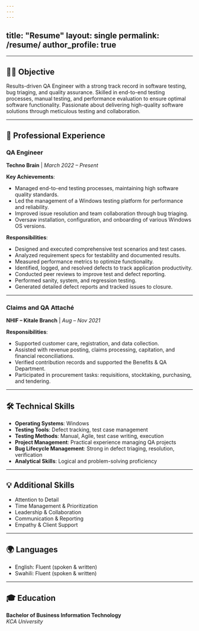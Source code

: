 ```yaml
---
---
---
```

title: "Resume"
layout: single
permalink: /resume/
author_profile: true
---

---

## 👩‍💻 Objective

Results-driven QA Engineer with a strong track record in software testing, bug triaging, and quality assurance. Skilled in end-to-end testing processes, manual testing, and performance evaluation to ensure optimal software functionality. Passionate about delivering high-quality software solutions through meticulous testing and collaboration.

---

## 💼 Professional Experience

### **QA Engineer**  
**Techno Brain** | *March 2022 – Present*

**Key Achievements**:
- Managed end-to-end testing processes, maintaining high software quality standards.
- Led the management of a Windows testing platform for performance and reliability.
- Improved issue resolution and team collaboration through bug triaging.
- Oversaw installation, configuration, and onboarding of various Windows OS versions.

**Responsibilities**:
- Designed and executed comprehensive test scenarios and test cases.
- Analyzed requirement specs for testability and documented results.
- Measured performance metrics to optimize functionality.
- Identified, logged, and resolved defects to track application productivity.
- Conducted peer reviews to improve test and defect reporting.
- Performed sanity, system, and regression testing.
- Generated detailed defect reports and tracked issues to closure.

---

### **Claims and QA Attaché**  
**NHIF – Kitale Branch** | *Aug – Nov 2021*

**Responsibilities**:
- Supported customer care, registration, and data collection.
- Assisted with revenue posting, claims processing, capitation, and financial reconciliations.
- Verified contribution records and supported the Benefits & QA Department.
- Participated in procurement tasks: requisitions, stocktaking, purchasing, and tendering.

---

## 🛠️ Technical Skills

- **Operating Systems**: Windows  
- **Testing Tools**: Defect tracking, test case management  
- **Testing Methods**: Manual, Agile, test case writing, execution  
- **Project Management**: Practical experience managing QA projects  
- **Bug Lifecycle Management**: Strong in defect triaging, resolution, verification  
- **Analytical Skills**: Logical and problem-solving proficiency  

---

## 💡 Additional Skills

- Attention to Detail  
- Time Management & Prioritization  
- Leadership & Collaboration  
- Communication & Reporting  
- Empathy & Client Support  

---

## 🌍 Languages

- English: Fluent (spoken & written)  
- Swahili: Fluent (spoken & written)

---

## 🎓 Education

**Bachelor of Business Information Technology**  
*KCA University*

